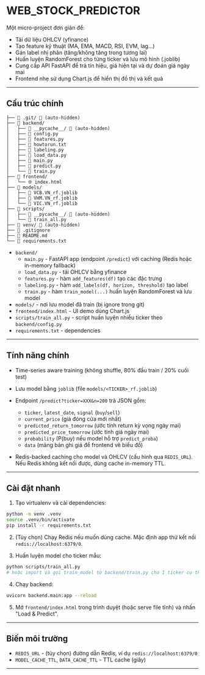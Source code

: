 # WEB_STOCK_PREDICTOR

Một micro-project đơn giản để:
- Tải dữ liệu OHLCV (yfinance)
- Tạo feature kỹ thuật (MA, EMA, MACD, RSI, EVM, lag…)
- Gán label nhị phân (tăng/không tăng trong tương lai)
- Huấn luyện RandomForest cho từng ticker và lưu mô hình (.joblib)
- Cung cấp API FastAPI để trả tín hiệu, giá hiện tại và dự đoán giá ngày mai
- Frontend nhẹ sử dụng Chart.js để hiển thị đồ thị và kết quả

---

## Cấu trúc chính
```
├── 📁 .git/ 🚫 (auto-hidden)
├── 📁 backend/
│   ├── 📁 __pycache__/ 🚫 (auto-hidden)
│   ├── 🐍 config.py
│   ├── 🐍 features.py
│   ├── 📄 howtorun.txt
│   ├── 🐍 labeling.py
│   ├── 🐍 load_data.py
│   ├── 🐍 main.py
│   ├── 🐍 predict.py
│   └── 🐍 train.py
├── 📁 frontend/
│   └── 🌐 index.html
├── 📁 models/
│   ├── 📄 VCB.VN_rf.joblib
│   ├── 📄 VHM.VN_rf.joblib
│   └── 📄 VIC.VN_rf.joblib
├── 📁 scripts/
│   ├── 📁 __pycache__/ 🚫 (auto-hidden)
│   └── 🐍 train_all.py
├── 📁 venv/ 🚫 (auto-hidden)
├── 🚫 .gitignore
├── 📖 README.md
└── 📄 requirements.txt
```
- `backend/`
  - `main.py` - FastAPI app (endpoint `/predict`) với caching (Redis hoặc in-memory fallback)
  - `load_data.py` - tải OHLCV bằng yfinance
  - `features.py` - hàm `add_features(df)` tạo các đặc trưng
  - `labeling.py` - hàm `add_labels(df, horizon, threshold)` tạo label
  - `train.py` - hàm `train_model(...)` huấn luyện RandomForest và lưu model
- `models/` - nơi lưu model đã train (bị ignore trong git)
- `frontend/index.html` - UI demo dùng Chart.js
- `scripts/train_all.py` - script huấn luyện nhiều ticker theo `backend/config.py`
- `requirements.txt` - dependencies

---

## Tính năng chính

- Time-series aware training (không shuffle, 80% đầu train / 20% cuối test)
- Lưu model bằng `joblib` (file `models/<TICKER>_rf.joblib`)
- Endpoint `/predict?ticker=XXX&n=200` trả JSON gồm:
  - `ticker`, `latest_date`, `signal` (`buy`/`sell`)
  - `current_price` (giá đóng cửa mới nhất)
  - `predicted_return_tomorrow` (ước tính return kỳ vọng ngày mai)
  - `predicted_price_tomorrow` (ước tính giá ngày mai)
  - `probability` (P(buy) nếu model hỗ trợ `predict_proba`)
  - `data` (mảng bản ghi giá để frontend vẽ biểu đồ)

- Redis-backed caching cho model và OHLCV (cấu hình qua `REDIS_URL`). Nếu Redis không kết nối được, dùng cache in-memory TTL.

---

## Cài đặt nhanh

1. Tạo virtualenv và cài dependencies:

```bash
python -m venv .venv
source .venv/bin/activate
pip install -r requirements.txt
```

2. (Tùy chọn) Chạy Redis nếu muốn dùng cache. Mặc định app thử kết nối `redis://localhost:6379/0`.

3. Huấn luyện model cho ticker mẫu:

```bash
python scripts/train_all.py
# hoặc import và gọi train_model từ backend/train.py cho 1 ticker cụ thể
```

4. Chạy backend:

```bash
uvicorn backend.main:app --reload
```

5. Mở `frontend/index.html` trong trình duyệt (hoặc serve file tĩnh) và nhấn "Load & Predict".

---

## Biến môi trường

- `REDIS_URL` - (tùy chọn) đường dẫn Redis, ví dụ `redis://localhost:6379/0`
- `MODEL_CACHE_TTL`, `DATA_CACHE_TTL` - TTL cache (giây)

---
